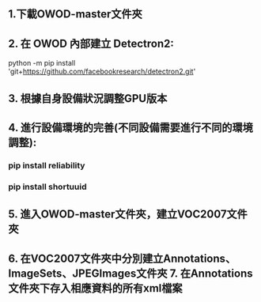 ## 1.下載OWOD-master文件夾
## 2. 在 OWOD 內部建立 Detectron2: 
   python -m pip install 'git+https://github.com/facebookresearch/detectron2.git'
## 3. 根據自身設備狀況調整GPU版本
## 4. 進行設備環境的完善(不同設備需要進行不同的環境調整):
   ### pip install reliability
   ### pip install shortuuid
## 5. 進入OWOD-master文件夾，建立VOC2007文件夾
## 6. 在VOC2007文件夾中分別建立Annotations、ImageSets、JPEGImages文件夾 7. 在Annotations文件夾下存入相應資料的所有xml檔案
